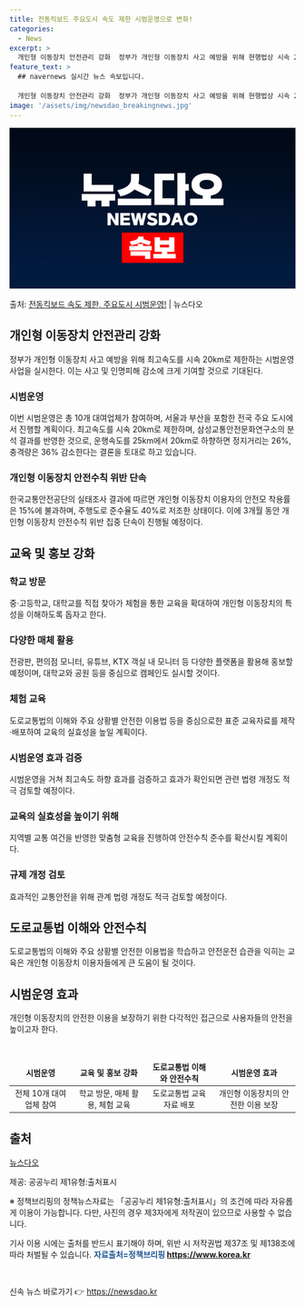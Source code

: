 ```yaml
---
title: 전동킥보드 주요도시 속도 제한 시범운영으로 변화!
categories:
  - News
excerpt: >
  개인형 이동장치 안전관리 강화  정부가 개인형 이동장치 사고 예방을 위해 현행법상 시속 25km인 개인형 이…
feature_text: >
  ## navernews 실시간 뉴스 속보입니다.

  개인형 이동장치 안전관리 강화  정부가 개인형 이동장치 사고 예방을 위해 현행법상 시속 25km인 개인형 이…
image: '/assets/img/newsdao_breakingnews.jpg'
---
```


![뉴스다오 속보](/assets/img/newsdao_breakingnews.jpg)

<p>출처: <a href="https://newsdao.kr/4677" rel="dofollow">전동킥보드 속도 제한, 주요도시 시범운영!</a> | 뉴스다오</p>

<h2 data-ke-size="size26">개인형 이동장치 안전관리 강화</h2>
<p data-ke-size="size16">정부가 개인형 이동장치 사고 예방을 위해 최고속도를 시속 20km로 제한하는 시범운영 사업을 실시한다. 이는 사고 및 인명피해 감소에 크게 기여할 것으로 기대된다.</p>

<h3><b>시범운영</b></h3>
<p data-ke-size="size16">이번 시범운영은 총 10개 대여업체가 참여하며, 서울과 부산을 포함한 전국 주요 도시에서 진행할 계획이다. 최고속도를 시속 20km로 제한하며, 삼성교통안전문화연구소의 분석 결과를 반영한 것으로, 운행속도를 25km에서 20km로 하향하면 정지거리는 26%, 충격량은 36% 감소한다는 결론을 토대로 하고 있습니다.</p>

<h3><b>개인형 이동장치 안전수칙 위반 단속</b></h3>
<p data-ke-size="size16">한국교통안전공단의 실태조사 결과에 따르면 개인형 이동장치 이용자의 안전모 착용률은 15%에 불과하며, 주행도로 준수율도 40%로 저조한 상태이다. 이에 3개월 동안 개인형 이동장치 안전수칙 위반 집중 단속이 진행될 예정이다.</p>

<h2 data-ke-size="size26">교육 및 홍보 강화</h2>

<h3><b>학교 방문</b></h3>
<p data-ke-size="size16">중·고등학교, 대학교를 직접 찾아가 체험을 통한 교육을 확대하여 개인형 이동장치의 특성을 이해하도록 돕자고 한다.</p>

<h3><b>다양한 매체 활용</b></h3>
<p data-ke-size="size16">전광판, 편의점 모니터, 유튜브, KTX 객실 내 모니터 등 다양한 플랫폼을 활용해 홍보할 예정이며, 대학교와 공원 등을 중심으로 캠페인도 실시할 것이다.</p>

<h3><b>체험 교육</b></h3>
<p data-ke-size="size16">도로교통법의 이해와 주요 상황별 안전한 이용법 등을 중심으로한 표준 교육자료를 제작·배포하여 교육의 실효성을 높일 계획이다.</p>

<h3><b>시범운영 효과 검증</b></h3>
<p data-ke-size="size16">시범운영을 거쳐 최고속도 하향 효과를 검증하고 효과가 확인되면 관련 법령 개정도 적극 검토할 예정이다.</p>

<h3><b>교육의 실효성을 높이기 위해</b></h3>
<p data-ke-size="size16">지역별 교통 여건을 반영한 맞춤형 교육을 진행하여 안전수칙 준수를 확산시킬 계획이다.</p>

<h3><b>규제 개정 검토</b></h3>
<p data-ke-size="size16">효과적인 교통안전을 위해 관계 법령 개정도 적극 검토할 예정이다.</p>

<h2 data-ke-size="size26">도로교통법 이해와 안전수칙</h2>
<p data-ke-size="size16">도로교통법의 이해와 주요 상황별 안전한 이용법을 학습하고 안전운전 습관을 익히는 교육은 개인형 이동장치 이용자들에게 큰 도움이 될 것이다.</p>

<h2 data-ke-size="size26">시범운영 효과</h2>
<p data-ke-size="size16">개인형 이동장치의 안전한 이용을 보장하기 위한 다각적인 접근으로 사용자들의 안전을 높이고자 한다.</p>

<p data-ke-size="size16">&nbsp;</p>

<table>
<thead>
<tr>
<td style="text-align: center; height: 17px;"><b>시범운영</b></td>
<td style="text-align: center; height: 17px;"><b>교육 및 홍보 강화</b></td>
<td style="text-align: center; height: 17px;"><b>도로교통법 이해와 안전수칙</b></td>
<td style="text-align: center; height: 17px;"><b>시범운영 효과</b></td>
</tr>
</thead>
<tbody>
<tr>
<td style="text-align: center; height: 17px;">전체 10개 대여업체 참여</td>
<td style="text-align: center; height: 17px;">학교 방문, 매체 활용, 체험 교육</td>
<td style="text-align: center; height: 17px;">도로교통법 교육자료 배포</td>
<td style="text-align: center; height: 17px;">개인형 이동장치의 안전한 이용 보장</td>
</tr>
</tbody>
</table>
<h2 data-ke-size="size26">출처</h2>
<p data-ke-size="size16"><a href="https://newsdao.kr/4677">뉴스다오</a></p>
<p data-ke-size="size16">제공: 공공누리 제1유형:출처표시</p>
<p data-ke-size="size16">※ 정책브리핑의 정책뉴스자료는 「공공누리 제1유형:출처표시」의 조건에 따라 자유롭게 이용이 가능합니다. 다만, 사진의 경우 제3자에게 저작권이 있으므로 사용할 수 없습니다.</p>
<p data-ke-size="size16">기사 이용 시에는 출처를 반드시 표기해야 하며, 위반 시 저작권법 제37조 및 제138조에 따라 처벌될 수 있습니다. <span style="color: #1a5490;"><b>자료출처=정책브리핑 <a href="https://https://www.korea.kr/">https://www.korea.kr</a></b></span></p>
<p data-ke-size="size16">&nbsp;</p> 

신속 뉴스 바로가기 👉 <a href="https://newsdao.kr" rel="dofollow">https://newsdao.kr</a>


